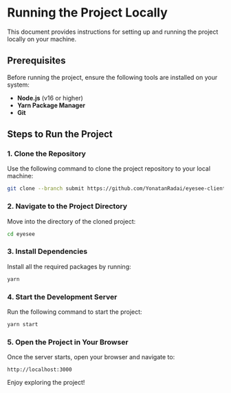 # Running the Project Locally

This document provides instructions for setting up and running the project locally on your machine.

## Prerequisites

Before running the project, ensure the following tools are installed on your system:

- **Node.js** (v16 or higher)
- **Yarn Package Manager**
- **Git**

## Steps to Run the Project

### 1. Clone the Repository

Use the following command to clone the project repository to your local machine:

```bash
git clone --branch submit https://github.com/YonatanRadai/eyesee-client.git

```

### 2. Navigate to the Project Directory

Move into the directory of the cloned project:

```bash
cd eyesee
```

### 3. Install Dependencies

Install all the required packages by running:

```bash
yarn
```

### 4. Start the Development Server

Run the following command to start the project:

```bash
yarn start
```

### 5. Open the Project in Your Browser

Once the server starts, open your browser and navigate to:

```
http://localhost:3000
```

Enjoy exploring the project!

